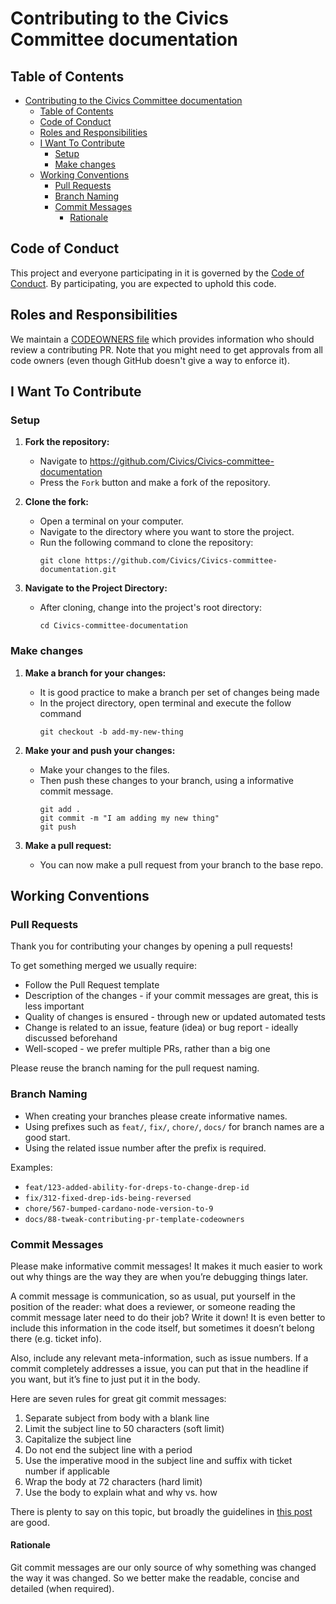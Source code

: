 # Contributing to the Civics Committee documentation

## Table of Contents

- [Contributing to the Civics Committee documentation](#contributing-to-the-Civics-committee-documentation)
  - [Table of Contents](#table-of-contents)
  - [Code of Conduct](#code-of-conduct)
  - [Roles and Responsibilities](#roles-and-responsibilities)
  - [I Want To Contribute](#i-want-to-contribute)
    - [Setup](#setup)
    - [Make changes](#make-changes)
  - [Working Conventions](#working-conventions)
    - [Pull Requests](#pull-requests)
    - [Branch Naming](#branch-naming)
    - [Commit Messages](#commit-messages)
      - [Rationale](#rationale)

## Code of Conduct

This project and everyone participating in it is governed by the [Code of Conduct](./CODE-OF-CONDUCT.md).
By participating, you are expected to uphold this code.

## Roles and Responsibilities

We maintain a [CODEOWNERS file](./CODEOWNERS) which provides information who should review a contributing PR.
Note that you might need to get approvals from all code owners (even though GitHub doesn't give a way to enforce it).

## I Want To Contribute

### Setup

1. **Fork the repository:**
   - Navigate to  https://github.com/Civics/Civics-committee-documentation
   - Press the `Fork` button and make a fork of the repository.

2. **Clone the fork:**
   - Open a terminal on your computer.
   - Navigate to the directory where you want to store the project.
   - Run the following command to clone the repository:
     ```shell
     git clone https://github.com/Civics/Civics-committee-documentation.git
     ```

3. **Navigate to the Project Directory:**
   - After cloning, change into the project's root directory:
     ```shell
     cd Civics-committee-documentation
     ```

### Make changes

1. **Make a branch for your changes:**
   - It is good practice to make a branch per set of changes being made
   - In the project directory, open terminal and execute the follow command
     ```shell
     git checkout -b add-my-new-thing
     ```

2. **Make your and push your changes:**
   - Make your changes to the files.
   - Then push these changes to your branch, using a informative commit message.
     ```shell
     git add .
     git commit -m "I am adding my new thing"
     git push
     ```

3. **Make a pull request:**
   - You can now make a pull request from your branch to the base repo.


## Working Conventions

### Pull Requests

Thank you for contributing your changes by opening a pull requests!

To get something merged we usually require:
- Follow the Pull Request template
- Description of the changes - if your commit messages are great, this is less important
- Quality of changes is ensured - through new or updated automated tests
- Change is related to an issue, feature (idea) or bug report - ideally discussed beforehand
- Well-scoped - we prefer multiple PRs, rather than a big one

Please reuse the branch naming for the pull request naming.

### Branch Naming

- When creating your branches please create informative names.
- Using prefixes such as `feat/`, `fix/`, `chore/`, `docs/` for branch names are a good start.
- Using the related issue number after the prefix is required.

Examples:
- `feat/123-added-ability-for-dreps-to-change-drep-id`
- `fix/312-fixed-drep-ids-being-reversed`
- `chore/567-bumped-cardano-node-version-to-9`
- `docs/88-tweak-contributing-pr-template-codeowners`

### Commit Messages

Please make informative commit messages!
It makes it much easier to work out why things are the way they are when you’re debugging things later.

A commit message is communication, so as usual, put yourself in the position of the reader: what does a reviewer, or someone reading the commit message later need to do their job?
Write it down!
It is even better to include this information in the code itself, but sometimes it doesn’t belong there (e.g. ticket info).

Also, include any relevant meta-information, such as issue numbers.
If a commit completely addresses a issue, you can put that in the headline if you want, but it’s fine to just put it in the body.

Here are seven rules for great git commit messages:
1. Separate subject from body with a blank line
2. Limit the subject line to 50 characters (soft limit)
3. Capitalize the subject line
4. Do not end the subject line with a period
5. Use the imperative mood in the subject line and suffix with ticket number if applicable
6. Wrap the body at 72 characters (hard limit)
7. Use the body to explain what and why vs. how

There is plenty to say on this topic, but broadly the guidelines in [this post](https://cbea.ms/git-commit/) are good.

#### Rationale

Git commit messages are our only source of why something was changed the way it was changed.
So we better make the readable, concise and detailed (when required).
